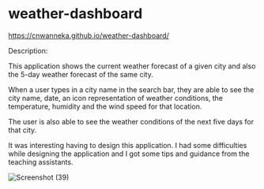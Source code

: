 # weather-dashboard

https://cnwanneka.github.io/weather-dashboard/

Description:

This application shows the current weather forecast of a given city and also the 5-day weather forecast of the same city.

When a user types in a city name in the search bar, they are able to see the city name, date, an icon representation of weather conditions, the temperature, humidity and the wind speed for that location.

The user is also able to see the weather conditions of the next five days for that city.

It was interesting having to design this application. I had some difficulties while designing the application and I got some tips and guidance from the teaching assistants.


![Screenshot (39)](https://user-images.githubusercontent.com/68708065/227428870-f8d31c07-236e-4c5f-a293-89f132c63194.png)


